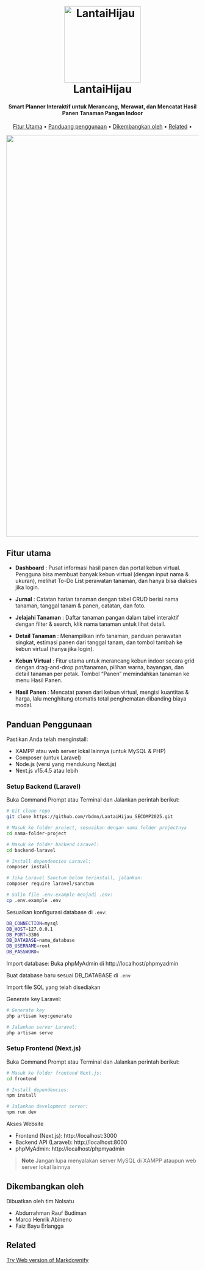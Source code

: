 
<h1 align="center">
  <br>
  <a href="http://www.amitmerchant.com/electron-markdownify"><img src="https://github.com/user-attachments/assets/e2af3f5d-c40c-4016-bf81-e14cae7902b0" alt="LantaiHijau" width="200"></a>
  <br>
  LantaiHijau
  <br>
</h1>

<h4 align="center">Smart Planner Interaktif untuk Merancang, Merawat, dan Mencatat Hasil Panen Tanaman Pangan Indoor</h4>

<p align="center">
  <a href="#key-features">Fitur Utama</a> •
  <a href="#how-to-use">Panduang penggunaan</a> •
  <a href="#credits">Dikembangkan oleh</a> •
  <a href="#related">Related</a> •
</p>

<img src="https://github.com/user-attachments/assets/1207a9d9-dce2-4df1-8aa5-c7b255a4b83b" height="1050" width="1050" />

## Fitur utama

* **Dashboard** : Pusat informasi hasil panen dan portal kebun virtual. Pengguna bisa membuat banyak kebun virtual (dengan input nama & ukuran), melihat To-Do List perawatan tanaman, dan hanya bisa diakses jika login.

* **Jurnal** : Catatan harian tanaman dengan tabel CRUD berisi nama tanaman, tanggal tanam & panen, catatan, dan foto.

* **Jelajahi Tanaman** : Daftar tanaman pangan dalam tabel interaktif dengan filter & search, klik nama tanaman untuk lihat detail.

* **Detail Tanaman** : Menampilkan info tanaman, panduan perawatan singkat, estimasi panen dari tanggal tanam, dan tombol tambah ke kebun virtual (hanya jika login).

* **Kebun Virtual** : Fitur utama untuk merancang kebun indoor secara grid dengan drag-and-drop pot/tanaman, pilihan warna, bayangan, dan detail tanaman per petak. Tombol “Panen” memindahkan tanaman ke menu Hasil Panen.

* **Hasil Panen** : Mencatat panen dari kebun virtual, mengisi kuantitas & harga, lalu menghitung otomatis total penghematan dibanding biaya modal.

## Panduan Penggunaan

Pastikan Anda telah menginstall:
- XAMPP atau web server lokal lainnya (untuk MySQL & PHP)
- Composer (untuk Laravel)
- Node.js (versi yang mendukung Next.js)
- Next.js v15.4.5 atau lebih

### Setup Backend (Laravel)

Buka Command Prompt atau Terminal dan Jalankan perintah berikut:

```bash
# Git clone repo
git clone https://github.com/rbdmn/LantaiHijau_SECOMP2025.git 

# Masuk ke folder project, sesuaikan dengan nama folder projectnya
cd nama-folder-project

# Masuk ke folder backend Laravel:
cd backend-laravel

# Install dependencies Laravel:
composer install

# Jika Laravel Sanctum belum terinstall, jalankan:
composer require laravel/sanctum

# Salin file .env.example menjadi .env:
cp .env.example .env
```

Sesuaikan konfigurasi database di `.env`:
```bash
DB_CONNECTION=mysql
DB_HOST=127.0.0.1
DB_PORT=3306
DB_DATABASE=nama_database
DB_USERNAME=root
DB_PASSWORD=
```

Import database:
Buka phpMyAdmin di http://localhost/phpmyadmin

Buat database baru sesuai DB_DATABASE di `.env`

Import file SQL yang telah disediakan

Generate key Laravel:
```bash
# Generate key
php artisan key:generate

# Jalankan server Laravel:
php artisan serve
```

### Setup Frontend (Next.js)

Buka Command Prompt atau Terminal dan Jalankan perintah berikut:

```bash
# Masuk ke folder frontend Next.js:
cd frontend

# Install dependencies:
npm install

# Jalankan development server:
npm run dev
```

Akses Website
- Frontend (Next.js): http://localhost:3000
- Backend API (Laravel): http://localhost:8000
- phpMyAdmin: http://localhost/phpmyadmin

> **Note**
> Jangan lupa menyalakan server MySQL di XAMPP ataupun web server lokal lainnya

## Dikembangkan oleh
Dibuatkan oleh tim Nolsatu
- Abdurrahman Rauf Budiman
- Marco Henrik Abineno
- Faiz Bayu Erlangga

## Related

[Try Web version of Markdownify](https://notepad.js.org/markdown-editor/)
